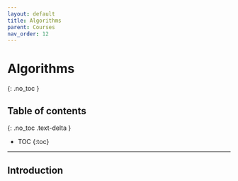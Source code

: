```yaml
---
layout: default
title: Algorithms
parent: Courses
nav_order: 12
---
```


# Algorithms
{: .no_toc }

## Table of contents
{: .no_toc .text-delta }

- TOC
{:toc}

---

## Introduction
